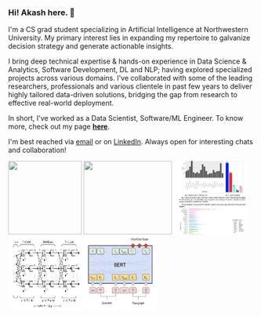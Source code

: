 ### Hi! Akash here. 🦉

I'm a CS grad student specializing in Artificial Intelligence at Northwestern University. My primary interest lies in expanding my repertoire to galvanize decision strategy and generate actionable insights. 

I bring deep technical expertise & hands-on experience in Data Science & Analytics, Software Development, DL and NLP; having explored specialized projects across various domains. I've collaborated with some of the leading researchers, professionals and various clientele in past few years to deliver highly tailored data-driven solutions, bridging the gap from research to effective real-world deployment. 

In short, I've worked as a Data Scientist, Software/ML Engineer. To know more, check out my page **[here](https://gvsakash.github.io)**. 

I'm best reached via [email](mailto:gvsakash@u.northwestern.edu) or on [LinkedIn](https://linkedin.com/in/gvsakash). Always open for interesting chats and collaboration!
<!--
##### News & Updates: 
* 💻 Expanded on my Spring research with [The Home Depot](https://corporate.homedepot.com) as a ***Data Scientist** (Capstone) to work on Applied DL modules with the product analytics team.* 
* 🏢 My prior internships & work include [NU Retail AI Lab)](https://rac.medill.northwestern.edu/rac-ai-lab/), [Thomson Reuters Labs](https://innovation.thomsonreuters.com/en/labs.html), [IIT Hyderabad](https://github.com/gvsakash/ann-design), [L&T](https://www.kobelco.co.jp/english/welding/) and [TCS](https://cloud.google.com/dialogflow/docs/).
* 🤔 Most of my recent work has gravitated on Tech/Product Analytics, A/B Testing (DOE/Model Agnostic Methods), Deep Learning and Model Deployment. I have a background of diverse work across Analytics (data/retail) and Robotics prior to Tech.
* 🏐 In my spare time, I explore various Art [styles](https://www.instagram.com/gvsakash), Cooking, Volleyball and read Science Novels / Manga.  
-->
 
[<img src="gan.png" height="150" width="150">](https://github.com/gvsakash/cycle-gan)
[<img src="auto.gif" height="150" width="180">](https://github.com/gvsakash/auto)
[<img src="sales.png" height="150" width="150">](https://github.com/gvsakash/aws-sales)
[<img src="iit.jpg" height="150" width="150">](https://github.com/gvsakash/ann-design)
[<img src="bert.png" height="150" width="150">](https://github.com/gvsakash/nlp)

<!--
**gvsakash/gvsakash** is a ✨ _special_ ✨ repository because its `README.md` (this file) appears on your GitHub profile.
[![My github stats](https://github-readme-stats.vercel.app/api?username=gvsakash)](https://github.com/gvsakash/github-readme-stats)
!-->
